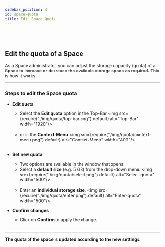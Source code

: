 ```yaml
---
sidebar_position: 4
id: space-quota
title: Edit Space Quota
---
```


<br/><br/>

## Edit the quota of a Space

As a Space administrator, you can adjust the storage capacity (quota) of a Space to increase or decrease the available storage space as required. This is how it works:

---

### Steps to edit the Space quota

- **Edit quota**
  - Select the **Edit quota** option in the Top-Bar
    <img src={require("./img/quota/top-bar.png").default} alt="Top-Bar" width="1920"/>
    <br/><br/>
  - or in the **Context-Menu**
    <img src={require("./img/quota/context-menu.png").default} alt="Context-Menu" width="400"/>
    <br/><br/>

- **Set new quota**
  - Two options are available in the window that opens:
  - Select a **default size** (e.g. 5 GB) from the drop-down menu.
    <img src={require("./img/quota/select.png").default} alt="Select-quota" width="500"/>
    <br/><br/>
  - Enter an **individual storage size**.
    <img src={require("./img/quota/enter.png").default} alt="Enter-quota" width="500"/>

- **Confirm changes**
  - Click on **Confirm** to apply the change.
    <br/><br/>

---

**The quota of the space is updated according to the new settings.**
